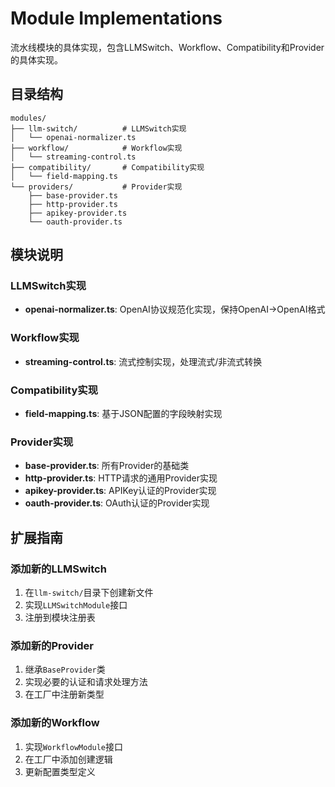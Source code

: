 # Module Implementations

流水线模块的具体实现，包含LLMSwitch、Workflow、Compatibility和Provider的具体实现。

## 目录结构

```
modules/
├── llm-switch/          # LLMSwitch实现
│   └── openai-normalizer.ts
├── workflow/            # Workflow实现
│   └── streaming-control.ts
├── compatibility/       # Compatibility实现
│   └── field-mapping.ts
└── providers/           # Provider实现
    ├── base-provider.ts
    ├── http-provider.ts
    ├── apikey-provider.ts
    └── oauth-provider.ts
```

## 模块说明

### LLMSwitch实现
- **openai-normalizer.ts**: OpenAI协议规范化实现，保持OpenAI→OpenAI格式

### Workflow实现
- **streaming-control.ts**: 流式控制实现，处理流式/非流式转换

### Compatibility实现
- **field-mapping.ts**: 基于JSON配置的字段映射实现

### Provider实现
- **base-provider.ts**: 所有Provider的基础类
- **http-provider.ts**: HTTP请求的通用Provider实现
- **apikey-provider.ts**: APIKey认证的Provider实现
- **oauth-provider.ts**: OAuth认证的Provider实现

## 扩展指南

### 添加新的LLMSwitch
1. 在`llm-switch/`目录下创建新文件
2. 实现`LLMSwitchModule`接口
3. 注册到模块注册表

### 添加新的Provider
1. 继承`BaseProvider`类
2. 实现必要的认证和请求处理方法
3. 在工厂中注册新类型

### 添加新的Workflow
1. 实现`WorkflowModule`接口
2. 在工厂中添加创建逻辑
3. 更新配置类型定义
